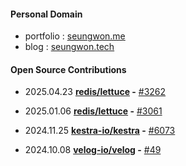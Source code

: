 #### Personal Domain
- portfolio : [seungwon.me](https://seungwon.me)
- blog      : [seungwon.tech](https://seungwon.tech)

#### Open Source Contributions

- 2025.04.23 **[redis/lettuce](https://github.com/redis/lettuce) -** [#3262](https://github.com/redis/lettuce/pull/3262)
  
- 2025.01.06 **[redis/lettuce](https://github.com/redis/lettuce) -** [#3061](https://github.com/redis/lettuce/pull/3061)

- 2024.11.25 **[kestra-io/kestra](https://github.com/kestra-io/kestra) -** [#6073](https://github.com/kestra-io/kestra/pull/6073)

- 2024.10.08 **[velog-io/velog](https://github.com/velog-io/velog) -** [#49](https://github.com/velog-io/velog/pull/49)
